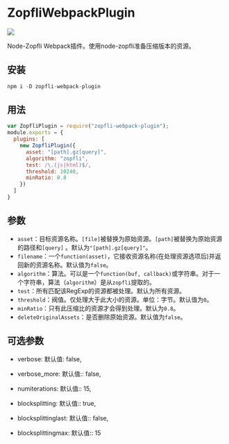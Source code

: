 # ZopfliWebpackPlugin

[![](https://img.shields.io/badge/Github-查看更多-brightgreen.svg)](https://github.com/webpack-contrib/zopfli-webpack-plugin)

Node-Zopfli Webpack插件。使用node-zopfli准备压缩版本的资源。

## 安装

```js
npm i -D zopfli-webpack-plugin
```

## 用法

```js
var ZopfliPlugin = require("zopfli-webpack-plugin");
module.exports = {
  plugins: [
    new ZopfliPlugin({
      asset: "[path].gz[query]",
      algorithm: "zopfli",
      test: /\.(js|html)$/,
      threshold: 10240,
      minRatio: 0.8
    })
  ]
}
```

## 参数

* `asset`：目标资源名称。`[file]`被替换为原始资源。`[path]`被替换为原始资源的路径和`[query]` 。默认为`"[path].gz[query]"`。
* `filename`：一个`function(asset)`，它接收资源名称\(在处理资源选项后\)并返回新的资源名称。默认值为`false`。
* `algorithm`：算法。可以是一个`function(buf, callback)`或字符串。对于一个字符串，算法（`algorithm`）是从`zopfli`提取的。
* `test`：所有匹配该RegExp的资源都被处理。默认为所有资源。
* `threshold`：阀值。仅处理大于此大小的资源。单位：字节。默认值为`0`。
* `minRatio`：只有此压缩比的资源才会得到处理。默认为`0.8`。
* `deleteOriginalAssets`：是否删除原始资源。默认值为`false`。

## 可选参数

* verbose: 默认值: false,

* verbose\_more: 默认值:: false,

* numiterations: 默认值:: 15,
* blocksplitting: 默认值:: true,
* blocksplittinglast: 默认值:: false,
* blocksplittingmax: 默认值:: 15



